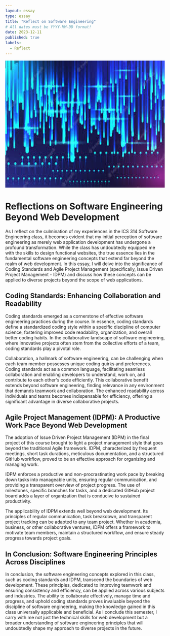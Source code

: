 ```yaml
---
layout: essay
type: essay
title: "Reflect on Software Engineering"
# All dates must be YYYY-MM-DD format!
date: 2023-12-11
published: true
labels:
  - Reflect
---
```


<img width="1000px" height="400" class="rounded float-start pe-4" src="../img/reflect.jpeg">

# Reflections on Software Engineering Beyond Web Development

As I reflect on the culmination of my experiences in the ICS 314 Software Engineering class, it becomes evident that my initial perception of software engineering as merely web application development has undergone a profound transformation. While the class has undoubtedly equipped me with the skills to design functional websites, the true essence lies in the fundamental software engineering concepts that extend far beyond the realm of web development. In this essay, I will delve into the significance of Coding Standards and Agile Project Management (specifically, Issue Driven Project Management - IDPM) and discuss how these concepts can be applied to diverse projects beyond the scope of web applications.

## Coding Standards: Enhancing Collaboration and Readability

Coding standards emerged as a cornerstone of effective software engineering practices during the course. In essence, coding standards define a standardized coding style within a specific discipline of computer science, fostering improved code readability, organization, and overall better coding habits. In the collaborative landscape of software engineering, where innovative projects often stem from the collective efforts of a team, coding standards play a pivotal role.

Collaboration, a hallmark of software engineering, can be challenging when each team member possesses unique coding quirks and preferences. Coding standards act as a common language, facilitating seamless collaboration and enabling developers to understand, work on, and contribute to each other's code efficiently. This collaborative benefit extends beyond software engineering, finding relevance in any environment that demands teamwork and collaboration. The enhanced readability across individuals and teams becomes indispensable for efficiency, offering a significant advantage in diverse collaborative projects.

## Agile Project Management (IDPM): A Productive Work Pace Beyond Web Development

The adoption of Issue Driven Project Management (IDPM) in the final project of this course brought to light a project management style that goes beyond the traditional Agile framework. IDPM, characterized by frequent meetings, short task durations, meticulous documentation, and a structured GitHub workflow, proved to be an effective approach for organizing and managing work.

IDPM enforces a productive and non-procrastinating work pace by breaking down tasks into manageable units, ensuring regular communication, and providing a transparent overview of project progress. The use of milestones, specific branches for tasks, and a dedicated GitHub project board adds a layer of organization that is conducive to sustained productivity.

The applicability of IDPM extends well beyond web development. Its principles of regular communication, task breakdown, and transparent project tracking can be adapted to any team project. Whether in academia, business, or other collaborative ventures, IDPM offers a framework to motivate team members, maintain a structured workflow, and ensure steady progress towards project goals.

## In Conclusion: Software Engineering Principles Across Disciplines

In conclusion, the software engineering concepts explored in this class, such as coding standards and IDPM, transcend the boundaries of web development. These principles, dedicated to improving teamwork and ensuring consistency and efficiency, can be applied across various subjects and industries. The ability to collaborate effectively, manage time and progress, and uphold coding standards proves invaluable beyond the discipline of software engineering, making the knowledge gained in this class universally applicable and beneficial. As I conclude this semester, I carry with me not just the technical skills for web development but a broader understanding of software engineering principles that will undoubtedly shape my approach to diverse projects in the future.
